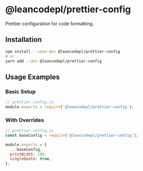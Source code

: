 # @leancodepl/prettier-config

Prettier configuration for code formatting.

## Installation

```bash
npm install --save-dev @leancodepl/prettier-config
# or
yarn add --dev @leancodepl/prettier-config
```

## Usage Examples

### Basic Setup

```javascript
// prettier.config.js
module.exports = require('@leancodepl/prettier-config');
```

### With Overrides

```javascript
// prettier.config.js
const baseConfig = require('@leancodepl/prettier-config');

module.exports = {
  ...baseConfig,
  printWidth: 100,
  singleQuote: true,
};
```